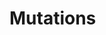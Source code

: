 # Mutations

<!-- ### **5. `mutation.md`**

# Mutation (POST, PUT, DELETE Requests)

This API supports various HTTP methods, and all requests are handled in `src/app/api/[...routes]/route.tsx`.

## Available Methods
```ts
export const GET = handle(app);
export const POST = handle(app);
export const PUT = handle(app);
export const DELETE = handle(app);
export const PATCH = handle(app);
export const OPTIONS = handle(app); -->